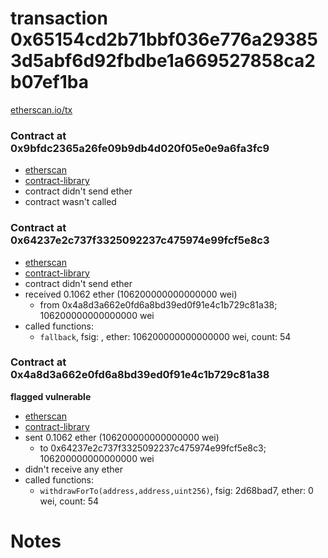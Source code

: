 # transaction 0x65154cd2b71bbf036e776a293853d5abf6d92fbdbe1a669527858ca2b07ef1ba

[etherscan.io/tx](https://etherscan.io/tx/0x65154cd2b71bbf036e776a293853d5abf6d92fbdbe1a669527858ca2b07ef1ba)


### Contract at 0x9bfdc2365a26fe09b9db4d020f05e0e9a6fa3fc9

* [etherscan](https://etherscan.io/address/0x9bfdc2365a26fe09b9db4d020f05e0e9a6fa3fc9)
* [contract-library](https://contract-library.com/contracts/Ethereum/9bfdc2365a26fe09b9db4d020f05e0e9a6fa3fc9)
* contract didn't send ether
* contract wasn't called


### Contract at 0x64237e2c737f3325092237c475974e99fcf5e8c3

* [etherscan](https://etherscan.io/address/0x64237e2c737f3325092237c475974e99fcf5e8c3)
* [contract-library](https://contract-library.com/contracts/Ethereum/64237e2c737f3325092237c475974e99fcf5e8c3)
* contract didn't send ether
* received 0.1062 ether (106200000000000000 wei)
    * from 0x4a8d3a662e0fd6a8bd39ed0f91e4c1b729c81a38; 106200000000000000 wei
* called functions:
    * `fallback`, fsig: , ether: 106200000000000000 wei, count: 54


### Contract at 0x4a8d3a662e0fd6a8bd39ed0f91e4c1b729c81a38

**flagged vulnerable**

* [etherscan](https://etherscan.io/address/0x4a8d3a662e0fd6a8bd39ed0f91e4c1b729c81a38)
* [contract-library](https://contract-library.com/contracts/Ethereum/4a8d3a662e0fd6a8bd39ed0f91e4c1b729c81a38)
* sent 0.1062 ether (106200000000000000 wei)
    * to 0x64237e2c737f3325092237c475974e99fcf5e8c3; 106200000000000000 wei
* didn't receive any ether
* called functions:
    * `withdrawForTo(address,address,uint256)`, fsig: 2d68bad7, ether: 0 wei, count: 54

# Notes

